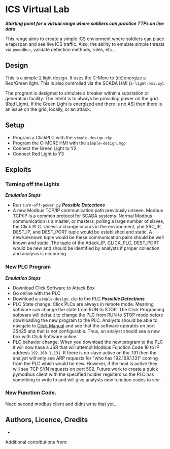 # ICS Virtual Lab
***Starting point for a virtual range where soldiers can practice TTPs on live data***

This range aims to create a simple ICS enviorment where soldiers can place a tap/span and see live ICS traffic. Also, the ability to emulate simple threats via `pymodbus`, validate detection methods, rules, etc...


## Design
This is a simple 2 light design. It uses the C-More to (de)energize a Red/Green light. This is also controlled via the SCADA HMI (`2-light-hmi.py`).

The program is designed to simulate a breaker within a substation or generation facility. The intent is to always be providing power on the grid (Red Light). If the Green Light is energized and there is no ASI then there is an issue on the grid, locally, or an attack.  

## Setup
- Program a ClickPLC with the `simple-design.ckp`
- Program the C-MORE HMI with the `simple-design.mgp`
- Connect the Green Light to Y2
- Connect Red Light to Y3

## Exploits
### Turning off the Lights
***Emulation Steps***
- Run `turn-off-power.py`
***Possible Detections***
- A new Modbus TCP/IP communication path previously unseen. Modbus TCP/IP is a common protocol for SCADA systems. Normal Modbus communication is a master, or masters, polling a large number of slaves, the Click PLC. Unless a change occurs in the environment, yhe SRC_IP, DEST_IP, and DEST_PORT tuple would be established and static. A new/unknown tuple would be 
 these communication pairs should be well known and static. The tuple of the Attack_IP, CLICK_PLC, DEST_PORT would be new and should be identified by analysts if proper collection and analysis is occouring.  

### New PLC Program
***Emulation Steps***
- Download Click Software to Attack Box
- Go online with the PLC
- Download a `simple-design.ckp` to the PLC
***Possible Detections***
- PLC State change. Click PLCs are always in remote mode. Meaning software can change the state from RUN to STOP. The Click Programing software will default to change the PLC from RUN to STOP mode before downloading the new program to the PLC. Analysts should be able to navigate to [Click Manual](https://www.automationdirect.com/microsites/clickplcs/click-help/Content/234.htm) and see that the software operates on port 25425 and that is not configurable. Thus, an analyst should see a new box with Click Software online. 
- PLC behavior change. When you download the new program to the PLC it will now have a JSR that will attempt Modbus Function Code 16 to IP address `192.168.1.131`. If there is no slave active on the .131 then the analyst will only see ARP requests for "who has 192.168.1.131" coming from the PLC which would be new. However, if the host is active they will see TCP SYN requests on port 502. Future work to create a quick pymodbus client with the specified holdier registers so the PLC has something to write to and will give analysts new function codes to see.  


### New Function Code. 
Need second modbus client and didnt write that yet..

## Authors, Licence, Credits
- 
Additional contributions from:
